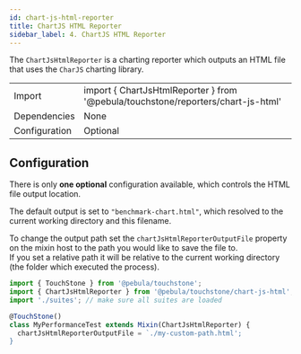 ```yaml
---
id: chart-js-html-reporter
title: ChartJS HTML Reporter
sidebar_label: 4. ChartJS HTML Reporter
---
```


The `ChartJsHtmlReporter` is a charting reporter which outputs an HTML file that uses the `CharJS` charting library.

|               |                                                                                  |
|---------------|----------------------------------------------------------------------------------|
| Import        | import { ChartJsHtmlReporter } from '@pebula/touchstone/reporters/chart-js-html' |
| Dependencies  | None                                                                             |
| Configuration | Optional                                                                         |

## Configuration

There is only **one optional** configuration available, which controls the HTML file output location.

The default output is set to `"benchmark-chart.html"`, which resolved to the current working directory and this filename.

To change the output path set the `chartJsHtmlReporterOutputFile` property on the mixin host to the path you would like to save the file to.  
If you set a relative path it will be relative to the current working directory (the folder which executed the process).

```typescript
import { TouchStone } from '@pebula/touchstone';
import { ChartJsHtmlReporter } from '@pebula/touchstone/chart-js-html';
import './suites'; // make sure all suites are loaded

@TouchStone()
class MyPerformanceTest extends Mixin(ChartJsHtmlReporter) {
  chartJsHtmlReporterOutputFile = `./my-custom-path.html';
}
```
